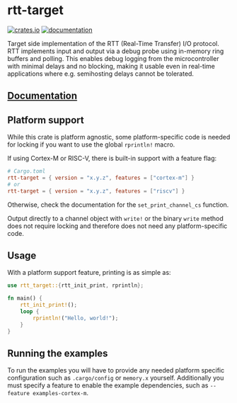 # rtt-target

[![crates.io](https://meritbadge.herokuapp.com/rtt-target)](https://crates.io/crates/rtt-target) [![documentation](https://docs.rs/rtt-target/badge.svg)](https://docs.rs/rtt-target)

Target side implementation of the RTT (Real-Time Transfer) I/O protocol. RTT implements input and output via a debug probe using in-memory ring buffers and polling. This enables debug logging from the microcontroller with minimal delays and no blocking, making it usable even in real-time applications where e.g. semihosting delays cannot be tolerated.

## [Documentation](https://docs.rs/rtt-target)

## Platform support

While this crate is platform agnostic, some platform-specific code is needed for locking if you want to use the global `rprintln!` macro.

If using Cortex-M or RISC-V, there is built-in support with a feature flag:

```toml
# Cargo.toml
rtt-target = { version = "x.y.z", features = ["cortex-m"] }
# or
rtt-target = { version = "x.y.z", features = ["riscv"] }
```

Otherwise, check the documentation for the `set_print_channel_cs` function.

Output directly to a channel object with `write!` or the binary `write` method does not require locking and therefore does not need any platform-specific code.

## Usage

With a platform support feature, printing is as simple as:

```rust
use rtt_target::{rtt_init_print, rprintln};

fn main() {
    rtt_init_print!();
    loop {
        rprintln!("Hello, world!");
    }
}
```

## Running the examples

To run the examples you will have to provide any needed platform specific configuration such as `.cargo/config` or `memory.x` yourself. Additionally you must specify a feature to enable the example dependencies, such as `--feature examples-cortex-m`.
